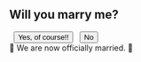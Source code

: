 <!DOCTYPE html>
<html lang="en">
<head>
<meta charset="UTF-8">
<meta name="viewport" content="width=device-width, initial-scale=1.0">
<title>Marriage Proposal</title>
<style>
  body {
    margin: 0;
    padding: 0;
    font-family: Arial, sans-serif;
    background: linear-gradient(to bottom, #ffe6f2, #ffb3d1);
    height: 100vh;
    display: flex;
    color: white ;
    font-size: 24px ;
    justify-content: center;
    align-items: center;
  }
  .proposal-container {
    text-align: center;
  }
  .proposal-btn {
    background-color: #ff007f;
    border: none;
    color: #fff;
    padding: 10px 20px;
    font-size: 18px;
    border-radius: 5px;
    cursor: pointer;
    margin-top: 1px;
    transition: all 0.3s ease;
  }
  .proposal-btn:hover {
    background-color: #ff3399 ;
  }
  #confetti {
    display: none;
    font-size: 24px;
    margin-top: 50px;
    color: #ff3399 ;
  }
</style>
</head>
<body>
 
<div class="proposal-container" id="proposal">
  <h2>Will you marry me?</h2>
  <button id="yes-btn" class="proposal-btn">Yes, of course!!</button>
  <button id="no-btn" class="proposal-btn">No</button>
  <div id="cant-refuse" class="proposal-container" style="display: none;">
    <h2>You can’t refuse.</h2>
    <button id="try-again-btn" class="proposal-btn">Try Again</button>
  </div>
  <div id="confetti">&#127882; We are now officially married. &#127882;</div>
</div>
 
<script>
  let noCount = 0;
 
  document.getElementById('yes-btn').addEventListener('click', function() {
    document.getElementById('yes-btn').style.display = 'none';
    document.getElementById('no-btn').style.display = 'none';
    document.getElementById('confetti').style.display = 'block';
  });
 
  document.getElementById('no-btn').addEventListener('click', function() {
    noCount++;
    if (noCount >= 3) {
      document.getElementById('cant-refuse').style.display = 'block';
      document.getElementById('yes-btn').style.display = 'none';
      document.getElementById('no-btn').style.display = 'none';
    } else {
      document.getElementById('no-btn').style.top = Math.random() * 100 + '%';
      document.getElementById('no-btn').style.left = Math.random() * 100 + '%';
      document.getElementById('no-btn').style.transform = 'scale(' + (1 - noCount * 0.1) + ')';
    }
  });
 
  document.getElementById('try-again-btn').addEventListener('click', function() {
    document.getElementById('yes-btn').style.display = 'block';
    document.getElementById('no-btn').style.display = 'block';
    document.getElementById('confetti').style.display = 'none';
    document.getElementById('cant-refuse').style.display = 'none';
    noCount = 0;
  });
</script>
 
</body>
</html>
